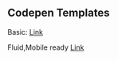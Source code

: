 ## Codepen Templates

Basic:
[Link](http://codepen.io/balazs_sziklai/pen/dvyEjV)

Fluid,Mobile ready
[Link](http://codepen.io/balazs_sziklai/pen/aJbrMJ)
